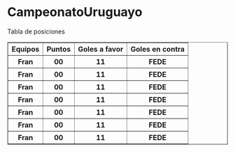 # CampeonatoUruguayo

<!doctype html>
<html>
    <head>
    <title>Campeonato Uruguayo </title>
    </head>
    <body>
    <caption>Tabla de posiciones</caption>
    <table border ="1">
        <thead>
            <tr>
                <th>Equipos</th>
                <th>Puntos </th>
                <th>Goles a favor</th>
                <th>Goles en contra</th>
            </tr>
        </thead>
        <tbody>
            <tr>
                <th>Fran</th>
                <th>00</th>
                <th>11</th>
                <th>FEDE</th>
            </tr>
                        <tr>
                <th>Fran</th>
                <th>00</th>
                <th>11</th>
                <th>FEDE</th>
            </tr>
                        <tr>
                <th>Fran</th>
                <th>00</th>
                <th>11</th>
                <th>FEDE</th>
            </tr>
                        <tr>
                <th>Fran</th>
                <th>00</th>
                <th>11</th>
                <th>FEDE</th>
            </tr>
                        <tr>
                <th>Fran</th>
                <th>00</th>
                <th>11</th>
                <th>FEDE</th>
            </tr>
                        <tr>
                <th>Fran</th>
                <th>00</th>
                <th>11</th>
                <th>FEDE</th>
            </tr>
                          <tr>
                <th>Fran</th>
                <th>00</th>
                <th>11</th>
                <th>FEDE</th>  
            </tr>
        </tbody>
    </table>   
    </body>
</html>
